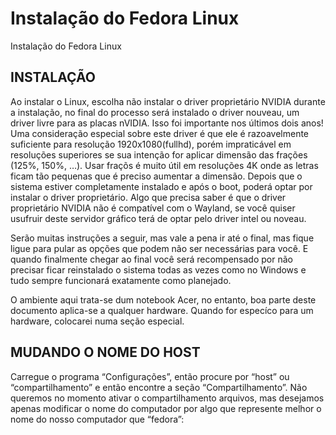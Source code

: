 # Instalação do Fedora Linux
Instalação do Fedora Linux

## INSTALAÇÃO

Ao instalar o Linux, escolha não instalar o driver proprietário NVIDIA durante a instalação, no final do processo será instalado o driver nouveau, um driver livre para as placas nVIDIA. Isso foi importante nos últimos dois anos!
Uma consideração especial sobre este driver é que ele é razoavelmente suficiente para resolução 1920x1080(fullhd), porém impraticável em resoluções superiores se sua intenção for aplicar dimensão das frações (125%, 150%, …). Usar fraçõs é muito útil em resoluções 4K onde as letras ficam tão pequenas que é preciso aumentar a dimensão.
Depois que o sistema estiver completamente instalado e após o boot, poderá optar por instalar o driver proprietário. Algo que precisa saber é que o driver proprietário NVIDIA não é compatível com o Wayland, se você quiser usufruir deste servidor gráfico terá de optar pelo driver intel ou noveau.

Serão muitas instruções a seguir, mas vale a pena ir até o final, mas fique ligue para pular as opções que podem não ser necessárias para você. E quando finalmente chegar ao final você será recompensado por não precisar ficar reinstalado o sistema todas as vezes como no Windows e tudo sempre funcionará exatamente como planejado.

O ambiente aqui trata-se dum notebook Acer, no entanto, boa parte deste documento aplica-se a qualquer hardware. Quando for especíco para um hardware, colocarei numa seção especial.

## MUDANDO O NOME DO HOST
Carregue o programa “Configurações”, então procure por “host” ou “compartilhamento” e então encontre a seção “Compartilhamento”. Não queremos no momento ativar o compartilhamento arquivos, mas desejamos apenas modificar o nome do computador por algo que represente melhor o nome do nosso computador que “fedora”:


